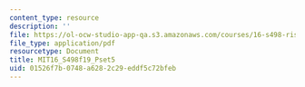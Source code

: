```yaml
---
content_type: resource
description: ''
file: https://ol-ocw-studio-app-qa.s3.amazonaws.com/courses/16-s498-risk-aware-and-robust-nonlinear-planning-fall-2019/01526f7b0748a6282c29eddf5c72bfeb_MIT16_S498f19_Pset5.pdf
file_type: application/pdf
resourcetype: Document
title: MIT16_S498f19_Pset5
uid: 01526f7b-0748-a628-2c29-eddf5c72bfeb
---
```

